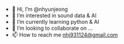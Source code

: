 - 👋 Hi, I’m @nhyunjeong
- 👀 I’m interested in sound data & AI 
- 🌱 I’m currently learning python & AI 
- 💞️ I’m looking to collaborate on ...
- 📫 How to reach me nhj931124@gmail.com 

<!---
nhyunjeong/nhyunjeong is a ✨ special ✨ repository because its `README.md` (this file) appears on your GitHub profile.
You can click the Preview link to take a look at your changes.
--->
